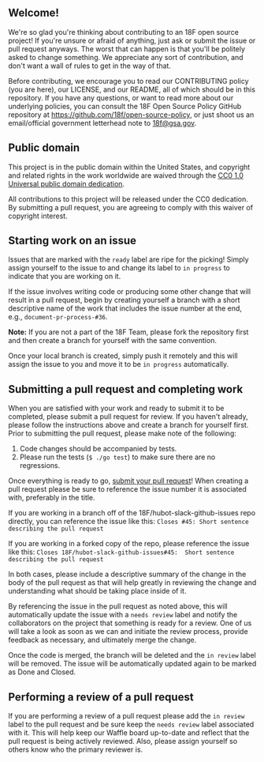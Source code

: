 ## Welcome!

We're so glad you're thinking about contributing to an 18F open source project!
If you're unsure or afraid of anything, just ask or submit the issue or pull
request anyways. The worst that can happen is that you'll be politely asked to
change something. We appreciate any sort of contribution, and don't want a wall
of rules to get in the way of that.

Before contributing, we encourage you to read our CONTRIBUTING policy (you are
here), our LICENSE, and our README, all of which should be in this repository.
If you have any questions, or want to read more about our underlying policies,
you can consult the 18F Open Source Policy GitHub repository at
https://github.com/18f/open-source-policy, or just shoot us an email/official
government letterhead note to [18f@gsa.gov](mailto:18f@gsa.gov).

## Public domain

This project is in the public domain within the United States, and
copyright and related rights in the work worldwide are waived through
the [CC0 1.0 Universal public domain dedication](https://creativecommons.org/publicdomain/zero/1.0/).

All contributions to this project will be released under the CC0
dedication. By submitting a pull request, you are agreeing to comply
with this waiver of copyright interest.

## Starting work on an issue

Issues that are marked with the `ready` label are ripe for the picking!  Simply
assign yourself to the issue to and change its label to `in progress` to
indicate that you are working on it.

If the issue involves writing code or producing some other change that will
result in a pull request, begin by creating yourself a branch with a short
descriptive name of the work that includes the issue number at the end, e.g.,
`document-pr-process-#36`.

**Note:** If you are not a part of the 18F Team, please fork the repository
first and then create a branch for yourself with the same convention.

Once your local branch is created, simply push it remotely and this will
assign the issue to you and move it to be `in progress` automatically.

## Submitting a pull request and completing work

When you are satisfied with your work and ready to submit it to be completed,
please submit a pull request for review.  If you haven't already, please
follow the instructions above and create a branch for yourself first.  Prior
to submitting the pull request, please make note of the following:

1. Code changes should be accompanied by tests.
2. Please run the tests (`$ ./go test`) to make sure there are no regressions.

Once everything is ready to go, [submit your pull request](https://help.github.com/articles/using-pull-requests/)!
When creating a pull request please be sure to reference the issue number it
is associated with, preferably in the title.

If you are working in a branch off of the 18F/hubot-slack-github-issues repo
directly, you can reference the issue like this:
`Closes #45: Short sentence describing the pull request`

If you are working in a forked copy of the repo, please reference the issue
like this:
`Closes 18F/hubot-slack-github-issues#45:  Short sentence describing the pull request`

In both cases, please include a descriptive summary of the change in the body
of the pull request as that will help greatly in reviewing the change and
understanding what should be taking place inside of it.

By referencing the issue in the pull request as noted above, this will
automatically update the issue with a `needs review` label and notify the
collaborators on the project that something is ready for a review.  One of us
will take a look as soon as we can and initiate the review process, provide
feedback as necessary, and ultimately merge the change.

Once the code is merged, the branch will be deleted and the `in review`
label will be removed.  The issue will be automatically updated again to be
marked as Done and Closed.

## Performing a review of a pull request

If you are performing a review of a pull request please add the `in review`
label to the pull request and be sure keep the `needs review` label
associated with it.  This will help keep our Waffle board up-to-date and
reflect that the pull request is being actively reviewed.  Also, please
assign yourself so others know who the primary reviewer is.
